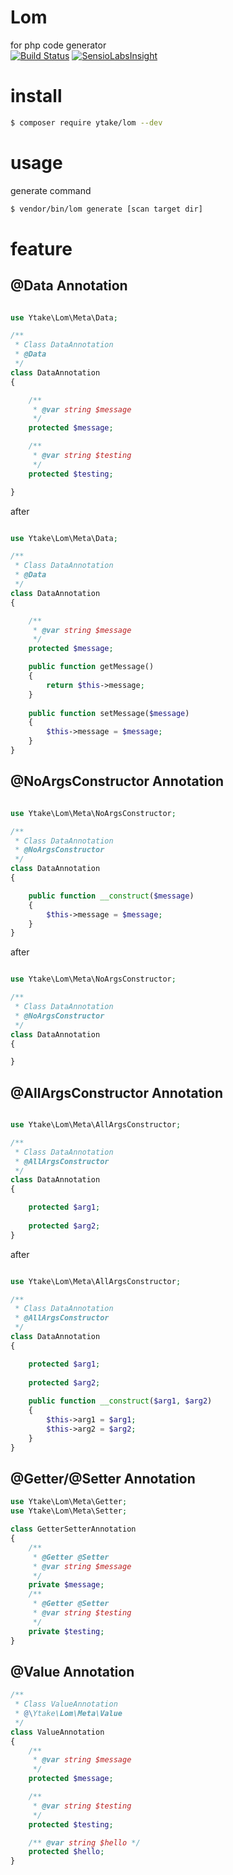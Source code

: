 # Lom
for php code generator  
[![Build Status](https://travis-ci.org/ytake/Lom.svg?branch=develop)](https://travis-ci.org/ytake/Lom)
[![SensioLabsInsight](https://insight.sensiolabs.com/projects/1de254a2-9af5-45cc-aed5-05f6a6cf32cb/mini.png)](https://insight.sensiolabs.com/projects/1de254a2-9af5-45cc-aed5-05f6a6cf32cb)

# install
```bash
$ composer require ytake/lom --dev  
```

# usage
generate command
```bash
$ vendor/bin/lom generate [scan target dir] 
```

# feature
## @Data Annotation

```php

use Ytake\Lom\Meta\Data;

/**
 * Class DataAnnotation
 * @Data
 */
class DataAnnotation
{

    /**
     * @var string $message
     */
    protected $message;

    /**
     * @var string $testing
     */
    protected $testing;

}

```

after

```php

use Ytake\Lom\Meta\Data;

/**
 * Class DataAnnotation
 * @Data
 */
class DataAnnotation
{

    /**
     * @var string $message
     */
    protected $message;

    public function getMessage()
    {
        return $this->message; 
    }
    
    public function setMessage($message)
    {
        $this->message = $message; 
    }
}
```

## @NoArgsConstructor Annotation

```php

use Ytake\Lom\Meta\NoArgsConstructor;

/**
 * Class DataAnnotation
 * @NoArgsConstructor
 */
class DataAnnotation
{

    public function __construct($message)
    {
        $this->message = $message;
    }
}

```

after 

```php

use Ytake\Lom\Meta\NoArgsConstructor;

/**
 * Class DataAnnotation
 * @NoArgsConstructor
 */
class DataAnnotation
{

}

```

## @AllArgsConstructor Annotation

```php

use Ytake\Lom\Meta\AllArgsConstructor;

/**
 * Class DataAnnotation
 * @AllArgsConstructor
 */
class DataAnnotation
{

    protected $arg1;
    
    protected $arg2;
}

```

after 

```php

use Ytake\Lom\Meta\AllArgsConstructor;

/**
 * Class DataAnnotation
 * @AllArgsConstructor
 */
class DataAnnotation
{

    protected $arg1;
    
    protected $arg2;
    
    public function __construct($arg1, $arg2)
    {
        $this->arg1 = $arg1;
        $this->arg2 = $arg2;
    }
}

```

## @Getter/@Setter Annotation

```php
use Ytake\Lom\Meta\Getter;
use Ytake\Lom\Meta\Setter;

class GetterSetterAnnotation
{
    /**
     * @Getter @Setter
     * @var string $message
     */
    private $message;
    /**
     * @Getter @Setter
     * @var string $testing
     */
    private $testing;
}
```

## @Value Annotation

```php
/**
 * Class ValueAnnotation
 * @\Ytake\Lom\Meta\Value
 */
class ValueAnnotation
{
    /**
     * @var string $message
     */
    protected $message;

    /**
     * @var string $testing
     */
    protected $testing;

    /** @var string $hello */
    protected $hello;
}

```
